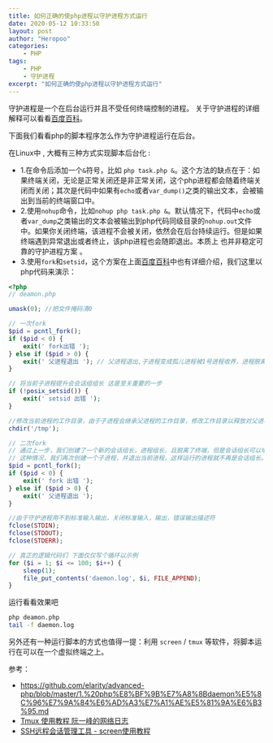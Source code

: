 ```yaml
---
title: 如何正确的使php进程以守护进程方式运行
date: 2020-05-12 10:33:50
layout: post
author: "Heropoo"
categories: 
    - PHP
tags:
    - PHP
    - 守护进程
excerpt: "如何正确的使php进程以守护进程方式运行"
---
```


守护进程是一个在后台运行并且不受任何终端控制的进程。 关于守护进程的详细解释可以看看[百度百科](https://baike.baidu.com/item/%E5%AE%88%E6%8A%A4%E8%BF%9B%E7%A8%8B)。

下面我们看看php的脚本程序怎么作为守护进程运行在后台。

在Linux中 , 大概有三种方式实现脚本后台化 :
- 1.在命令后添加一个`&`符号，比如 `php task.php &`。这个方法的缺点在于：如果终端关闭，无论是正常关闭还是非正常关闭，这个php进程都会随着终端关闭而关闭；其次是代码中如果有`echo`或者`var_dump()`之类的输出文本，会被输出到当前的终端窗口中。
- 2.使用`nohup`命令，比如`nohup php task.php &`。默认情况下，代码中`echo`或者`var_dump`之类输出的文本会被输出到php代码同级目录的`nohup.out`文件中。如果你关闭终端，该进程不会被关闭，依然会在后台持续运行。但是如果终端遇到异常退出或者终止，该php进程也会随即退出。本质上 也并非稳定可靠的守护进程方案 。
- 3.使用`fork`和`setsid`，这个方案在上面[百度百科](https://baike.baidu.com/item/%E5%AE%88%E6%8A%A4%E8%BF%9B%E7%A8%8B)中也有详细介绍，我们这里以php代码来演示：
```php
<?php
// deamon.php

umask(0); //把文件掩码清0 

// 一次fork  
$pid = pcntl_fork();
if ($pid < 0) {
    exit(' fork出错 ');
} else if ($pid > 0) {
    exit(' 父进程退出 '); // 父进程退出,子进程变成孤儿进程被1号进程收养，进程脱离终端
}

// 将当前子进程提升会会话组组长 这是至关重要的一步 
if (!posix_setsid()) {
    exit(' setsid 出错 ');
}

//修改当前进程的工作目录，由于子进程会继承父进程的工作目录，修改工作目录以释放对父进程工作目录的占用。
chdir('/tmp');

// 二次fork
// 通过上一步，我们创建了一个新的会话组长，进程组长，且脱离了终端，但是会话组长可以申请重新打开一个终端，为了避免
// 这种情况，我们再次创建一个子进程，并退出当前进程，这样运行的进程就不再是会话组长。
$pid = pcntl_fork();
if ($pid < 0) {
    exit(' fork 出错 ');
} else if ($pid > 0) {
    exit(' 父进程退出 ');
}

//由于守护进程用不到标准输入输出，关闭标准输入，输出，错误输出描述符
fclose(STDIN);
fclose(STDOUT);
fclose(STDERR);

// 真正的逻辑代码们 下面仅仅写个循环以示例
for ($i = 1; $i <= 100; $i++) {
    sleep(1);
    file_put_contents('daemon.log', $i, FILE_APPEND);
}
``` 

运行看看效果吧
```sh
php deamon.php
tail -f daemon.log
```

另外还有一种运行脚本的方式也值得一提：利用 `screen` / `tmux` 等软件，将脚本运行在可以在一个虚拟终端之上。

参考：
- https://github.com/elarity/advanced-php/blob/master/1.%20php%E8%BF%9B%E7%A8%8Bdaemon%E5%8C%96%E7%9A%84%E6%AD%A3%E7%A1%AE%E5%81%9A%E6%B3%95.md
- [Tmux 使用教程 阮一峰的网络日志](http://www.ruanyifeng.com/blog/2019/10/tmux.html)
- [SSH远程会话管理工具 - screen使用教程](https://www.vpser.net/manage/screen.html)

